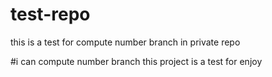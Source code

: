 # test-repo
this is a test for compute number branch in private repo

#i can compute number branch
this project is  a test for enjoy